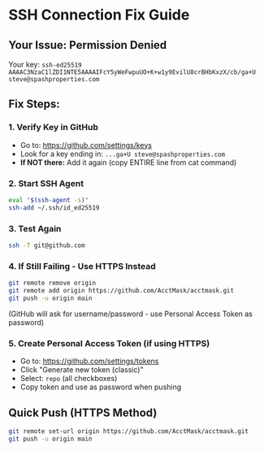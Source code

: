 # SSH Connection Fix Guide

## Your Issue: Permission Denied

Your key: `ssh-ed25519 AAAAC3NzaC1lZDI1NTE5AAAAIFcY5yWeFwpuUO+K+w1y9EvilU8crBHbKxzX/cb/ga+U steve@spashproperties.com`

## Fix Steps:

### 1. Verify Key in GitHub
- Go to: https://github.com/settings/keys
- Look for a key ending in: `...ga+U steve@spashproperties.com`
- **If NOT there:** Add it again (copy ENTIRE line from cat command)

### 2. Start SSH Agent
```bash
eval "$(ssh-agent -s)"
ssh-add ~/.ssh/id_ed25519
```

### 3. Test Again
```bash
ssh -T git@github.com
```

### 4. If Still Failing - Use HTTPS Instead
```bash
git remote remove origin
git remote add origin https://github.com/AcctMask/acctmask.git
git push -u origin main
```
(GitHub will ask for username/password - use Personal Access Token as password)

### 5. Create Personal Access Token (if using HTTPS)
- Go to: https://github.com/settings/tokens
- Click "Generate new token (classic)"
- Select: `repo` (all checkboxes)
- Copy token and use as password when pushing

## Quick Push (HTTPS Method)
```bash
git remote set-url origin https://github.com/AcctMask/acctmask.git
git push -u origin main
```

